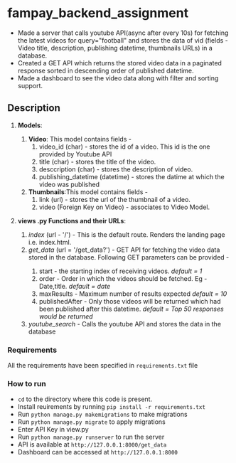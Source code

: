 # fampay_backend_assignment
- Made a server that calls youtube API(async after every 10s) for fetching the latest videos for query="football" and stores the data of vid (fields - Video title, description, publishing datetime, thumbnails URLs) in a database. 
- Created a GET API which returns the stored video data in a paginated response sorted in descending order of published datetime.
- Made a dashboard to see the video data along with filter and sorting support.

## Description
1. __Models__:
    1. __Video__: This model contains fields - 
        1. video_id (char) - stores the id of a video. This id is the one provided by Youtube API
        2. title (char) - stores the title of the video.
        3. desccription (char) - stores the description of video.
        4. publishing_datetime (datetime) - stores the datime at which the video was published
    2. __Thumbnails__:This model contains fields - 
        1. link (url) - stores the url of the thumbnail of a video.
        2. video (Foreign Key on Video) - associates to Video Model.
        
2. __views .py Functions and their URLs__:
    1. _index_ (url - '/') - This is the default route. Renders the landing page i.e. index.html.
    2. _get\_data_ (url = '/get_data?<parameters>') - GET API for fetching the video data stored in the database. Following GET parameters can be provided -
        1. start - the starting index of receiving videos. _default = 1_
        2. order - Order in which the videos should be fetched. Eg - Date,title. _default = date_
        3. maxResults - Maximum number of results expected _default = 10_
        4. publishedAfter - Only those videos will be returned which had been published after this datetime. _default = Top 50 responses would be returned_
    3. _youtube\_search_ - Calls the youtube API and stores the data in the database


### Requirements
All the requirements have been specified in ```requirements.txt``` file

### How to run
- ```cd``` to the directory where this code is present.
- Install reuirements by running ```pip install -r requirements.txt```
- Run ```python manage.py makemigrations``` to make migrations
- Run ```python manage.py migrate``` to apply migrations
- Enter API Key in view.py
- Run ```python manage.py runserver``` to run the server
- API is available at ```http://127.0.0.1:8000/get_data```
- Dashboard can be accessed at ```http://127.0.0.1:8000```
